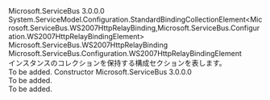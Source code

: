 <Type Name="WS2007HttpRelayBindingCollectionElement" FullName="Microsoft.ServiceBus.Configuration.WS2007HttpRelayBindingCollectionElement">
  <TypeSignature Language="C#" Value="public class WS2007HttpRelayBindingCollectionElement : System.ServiceModel.Configuration.StandardBindingCollectionElement&lt;Microsoft.ServiceBus.WS2007HttpRelayBinding,Microsoft.ServiceBus.Configuration.WS2007HttpRelayBindingElement&gt;" />
  <TypeSignature Language="ILAsm" Value=".class public auto ansi beforefieldinit WS2007HttpRelayBindingCollectionElement extends System.ServiceModel.Configuration.StandardBindingCollectionElement`2&lt;class Microsoft.ServiceBus.WS2007HttpRelayBinding, class Microsoft.ServiceBus.Configuration.WS2007HttpRelayBindingElement&gt;" />
  <TypeSignature Language="DocId" Value="T:Microsoft.ServiceBus.Configuration.WS2007HttpRelayBindingCollectionElement" />
  <TypeSignature Language="VB.NET" Value="Public Class WS2007HttpRelayBindingCollectionElement&#xA;Inherits StandardBindingCollectionElement(Of WS2007HttpRelayBinding, WS2007HttpRelayBindingElement)" />
  <TypeSignature Language="F#" Value="type WS2007HttpRelayBindingCollectionElement = class&#xA;    inherit StandardBindingCollectionElement&lt;WS2007HttpRelayBinding, WS2007HttpRelayBindingElement&gt;" />
  <AssemblyInfo>
    <AssemblyName>Microsoft.ServiceBus</AssemblyName>
    <AssemblyVersion>3.0.0.0</AssemblyVersion>
  </AssemblyInfo>
  <Base>
    <BaseTypeName>System.ServiceModel.Configuration.StandardBindingCollectionElement&lt;Microsoft.ServiceBus.WS2007HttpRelayBinding,Microsoft.ServiceBus.Configuration.WS2007HttpRelayBindingElement&gt;</BaseTypeName>
    <BaseTypeArguments>
      <BaseTypeArgument TypeParamName="!0">Microsoft.ServiceBus.WS2007HttpRelayBinding</BaseTypeArgument>
      <BaseTypeArgument TypeParamName="!1">Microsoft.ServiceBus.Configuration.WS2007HttpRelayBindingElement</BaseTypeArgument>
    </BaseTypeArguments>
  </Base>
  <Interfaces />
  <Docs>
    <summary><see cref="T:Microsoft.ServiceBus.Configuration.WS2007HttpRelayBindingElement" /> インスタンスのコレクションを保持する構成セクションを表します。</summary>
    <remarks>To be added.</remarks>
  </Docs>
  <Members>
    <Member MemberName=".ctor">
      <MemberSignature Language="C#" Value="public WS2007HttpRelayBindingCollectionElement ();" />
      <MemberSignature Language="ILAsm" Value=".method public hidebysig specialname rtspecialname instance void .ctor() cil managed" />
      <MemberSignature Language="DocId" Value="M:Microsoft.ServiceBus.Configuration.WS2007HttpRelayBindingCollectionElement.#ctor" />
      <MemberSignature Language="VB.NET" Value="Public Sub New ()" />
      <MemberType>Constructor</MemberType>
      <AssemblyInfo>
        <AssemblyName>Microsoft.ServiceBus</AssemblyName>
        <AssemblyVersion>3.0.0.0</AssemblyVersion>
      </AssemblyInfo>
      <Parameters />
      <Docs>
        <summary>To be added.</summary>
        <remarks>To be added.</remarks>
      </Docs>
    </Member>
  </Members>
</Type>
